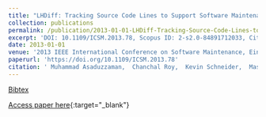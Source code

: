 ```yaml
---
title: "LHDiff: Tracking Source Code Lines to Support Software Maintenance Activities"
collection: publications
permalink: /publication/2013-01-01-LHDiff-Tracking-Source-Code-Lines-to-Support-Software-Maintenance-Activities
excerpt: 'DOI: 10.1109/ICSM.2013.78, Scopus ID: 2-s2.0-84891712033, Cited by: 2'
date: 2013-01-01
venue: '2013 IEEE International Conference on Software Maintenance, Eindhoven, The Netherlands, September 22-28, 2013'
paperurl: 'https://doi.org/10.1109/ICSM.2013.78'
citation: ' Muhammad Asaduzzaman,  Chanchal Roy,  Kevin Schneider,  Massimiliano Di Penta, &quot;LHDiff: Tracking Source Code Lines to Support Software Maintenance Activities.&quot; 2013 IEEE International Conference on Software Maintenance, Eindhoven, The Netherlands, September 22-28, 2013, 2013.'
---
```

[Bibtex](https://dblp.org/rec/bib/conf/icsm/AsaduzzamanRSP13a)

[Access paper here](https://doi.org/10.1109/ICSM.2013.78){:target="_blank"}
